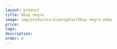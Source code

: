 ```yaml
---
layout: product
title: bbup negra
image: img/productos/alpargatas/bbup negra.webp
price: 
tags: 
description: 
order: 0
---
```

